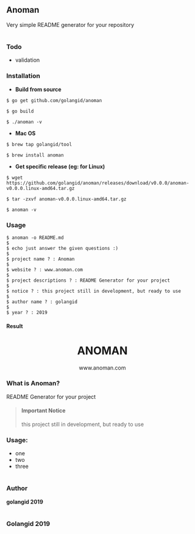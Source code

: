 ## Anoman

Very simple README generator for your repository

#

### Todo

- validation

### Installation
- <b>Build from source</b>
```shell
$ go get github.com/golangid/anoman

$ go build

$ ./anoman -v
```
- <b>Mac OS</b>
```shell
$ brew tap golangid/tool

$ brew install anoman
```

- <b>Get specific release (eg: for Linux)</b>
```shell
$ wget https://github.com/golangid/anoman/releases/download/v0.0.0/anoman-v0.0.0.linux-amd64.tar.gz

$ tar -zxvf anoman-v0.0.0.linux-amd64.tar.gz

$ anoman -v
```

### Usage
```shell
$ anoman -o README.md
$
$ echo just answer the given questions :)
$
$ project name ? : Anoman
$
$ website ? : www.anoman.com
$
$ project descriptions ? : README Generator for your project
$
$ notice ? : this project still in development, but ready to use
$
$ author name ? : golangid
$
$ year ? : 2019
```

#### Result
<div align="center">
<h1>ANOMAN</h1>
www.anoman.com
</div>

### What is Anoman?
README Generator for your project

> #### Important Notice
> this project still in development, but ready to use

### Usage:
- one
- two
- three

#
### Author
**golangid 2019**

#

### Golangid 2019
